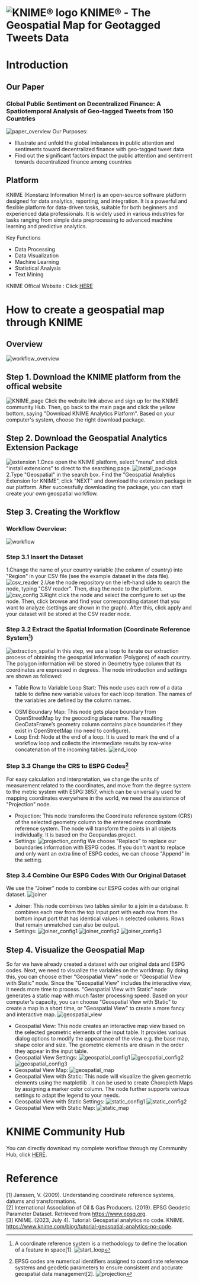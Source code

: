 # ![KNIME® logo](https://www.knime.com/sites/default/files/knime_logo_github_40x40_4layers.png) KNIME® - The Geospatial Map for Geotagged Tweets Data

# Introduction
## Our Paper
### Global Public Sentiment on Decentralized Finance: A Spatiotemporal Analysis of Geo-tagged Tweets from 150 Countries
![paper_overview](https://github.com/Yifanli1103/Geospatial-Map---KNIME/blob/main/Graphs/paper_overview-2.png)
Our Purposes:
* Illustrate and unfold the global imbalances in public attention and sentiments toward decentralized finance with geo-tagged tweet data
* Find out the significant factors impact the public attention and sentiment towards decentralized finance among countries

## Platform
KNIME (Konstanz Information Miner) is an open-source software platform designed for data analytics, reporting, and integration. It is a powerful and flexible platform for data-driven tasks, suitable for both beginners and experienced data professionals. It is widely used in various industries for tasks ranging from simple data preprocessing to advanced machine learning and predictive analytics.

Key Functions
* Data Processing
* Data Visualization
* Machine Learning
* Statistical Analysis
* Text Mining

KNIME Offical Website : Click [HERE](https://www.knime.com)

# How to create a geospatial map through KNIME

## Overview
![workflow_overview](https://github.com/Yifanli1103/Geospatial-Map---KNIME/blob/main/Graphs/workflow_overview.png)

## Step 1. Download the KNIME platform from the offical website
![KNIME_page](https://github.com/Yifanli1103/Geospatial-Map---KNIME/blob/main/Figures/knime_page.jpg)
Click the website link above and sign up for the KNIME community Hub. Then, go back to the main page and click the yellow bottom, saying "Download KNIME Analytics Platform". Based on your computer's system, choose the right download package. 

## Step 2. Download the Geospatial Analytics Extension Package
![extension](https://github.com/Yifanli1103/Geospatial-Map---KNIME/blob/main/Figures/extension.jpg)
1.Once open the KNIME platform, select "menu" and click "install extensions" to direct to the searching page.
![install_package](https://github.com/Yifanli1103/Geospatial-Map---KNIME/blob/main/Figures/install_package.jpg)
2.Type "Geospatial" in the search box. Find the "Geospatial Analytics Extension for KNIME", click "NEXT" and download the extension package in our platform. After successfully downloading the package, you can start create your own geospatial workflow.

## Step 3. Creating the Workflow
### Workflow Overview:
![workflow](https://github.com/Yifanli1103/Geospatial-Map---KNIME/blob/main/Figures/workflow.jpg)

### Step 3.1 Insert the Dataset
1.Change the name of your country variable (the column of country) into "Region" in your CSV file (see the example dataset in the data file).
![csv_reader](https://github.com/Yifanli1103/Geospatial-Map---KNIME/blob/main/Figures/csv_reader.jpg)
2.Use the node repository on the left-hand side to search the node, typing "CSV reader". Then, drag the node to the platform.
![csv_config](https://github.com/Yifanli1103/Geospatial-Map---KNIME/blob/main/Figures/csv_config.jpg)
3.Right click the node and select the configure to set up the node. Then, click browse and find your corresponding dataset that you want to analyze (settings are shown in the graph). After this, click apply and your dataset will be stored at the CSV reader node.

### Step 3.2 Extract the Spatial Information (Coordinate Reference System[^1])
![extraction_spatial](https://github.com/Yifanli1103/Geospatial-Map---KNIME/blob/main/Figures/extraction_spatial.jpg)
In this step, we use a loop to iterate our extraction process of obtaining the geospatial information (Polygons) of each country. The polygon information will be stored in Geometry type column that its coordinates are expressed in degrees. The node introduction and settings are shown as followed:
* Table Row to Variable Loop Start: This node uses each row of a data table to define new variable values for each loop iteration. The names of the variables are defined by the column names.
[^1]: A coordinate reference system is a methodology to define the location of a feature in space[1].
![start_loop](https://github.com/Yifanli1103/Geospatial-Map---KNIME/blob/main/Figures/start_loop.jpg)
* OSM Boundary Map: This node gets place boundary from OpenStreetMap by the geocoding place name. The resulting GeoDataFrame’s geometry column contains place boundaries if they exist in OpenStreetMap (no need to configure).
* Loop End: Node at the end of a loop. It is used to mark the end of a workflow loop and collects the intermediate results by row-wise concatenation of the incoming tables.
![end_loop](https://github.com/Yifanli1103/Geospatial-Map---KNIME/blob/main/Figures/end_loop.jpg)

### Step 3.3 Change the CRS to ESPG Codes[^2]
For easy calculation and interpretation, we change the units of measurement related to the coordinates, and move from the degree system to the metric system with ESPG:3857, which can be universally used for mapping coordinates everywhere in the world, we need the assistance of "Projection" node.
[^2]: EPSG codes are numerical identifiers assigned to coordinate reference systems and geodetic parameters to ensure consistent and accurate geospatial data management[2].
![projection](https://github.com/Yifanli1103/Geospatial-Map---KNIME/blob/main/Figures/projection.jpg)
* Projection: This node transforms the Coordinate reference system (CRS) of the selected geometry column to the entered new coordinate reference system. The node will transform the points in all objects individually. It is based on the Geopandas project.
* Settings:
![projection_config](https://github.com/Yifanli1103/Geospatial-Map---KNIME/blob/main/Figures/projection_config.jpg)
We choose "Replace" to replace our boundaries information with ESPG codes. If you don't want to replace and only want an extra line of ESPG codes, we can choose "Append" in the setting.

### Step 3.4 Combine Our ESPG Codes With Our Original Dataset
We use the "Joiner" node to combine our ESPG codes with our original dataset.
![joiner](https://github.com/Yifanli1103/Geospatial-Map---KNIME/blob/main/Figures/joiner.jpg)
* Joiner: This node combines two tables similar to a join in a database. It combines each row from the top input port with each row from the bottom input port that has identical values in selected columns. Rows that remain unmatched can also be output.
* Settings:
![joiner_config1](https://github.com/Yifanli1103/Geospatial-Map---KNIME/blob/main/Figures/joiner_config1.jpg)
![joiner_config2](https://github.com/Yifanli1103/Geospatial-Map---KNIME/blob/main/Figures/joiner_config2.jpg)
![joiner_config3](https://github.com/Yifanli1103/Geospatial-Map---KNIME/blob/main/Figures/joiner_config3.jpg)

## Step 4. Visualize the Geospatial Map
So far we have already created a dataset with our original data and ESPG codes. Next, we need to visualize the variables on the worldmap. By doing this, you can choose either "Geospatial View" node or "Geospatial View with Static" node. Since the "Geospatial View" includes the interactive view, it needs more time to process. "Geospatial View with Static" node generates a static map with much faster processing speed. Based on your computer's capacity, you can choose "Geospatial View with Static" to create a map in a short time, or "Geospatial View" to create a more fancy and interactive map.
![geospatial_view](https://github.com/Yifanli1103/Geospatial-Map---KNIME/blob/main/Figures/geospatial_view.jpg)
* Geospatial View: This node creates an interactive map view based on the selected geometric elements of the input table. It provides various dialog options to modify the appearance of the view e.g. the base map, shape color and size. The geometric elements are drawn in the order they appear in the input table. 
* Geospatial View Settings:
![geospatial_config1](https://github.com/Yifanli1103/Geospatial-Map---KNIME/blob/main/Figures/geospatial_view_config1.jpg)
![geospatial_config2](https://github.com/Yifanli1103/Geospatial-Map---KNIME/blob/main/Figures/geospatial_config2.jpg)
![geospatial_config3](https://github.com/Yifanli1103/Geospatial-Map---KNIME/blob/main/Figures/geospatial_config3.jpg)
* Geospatial View Map:
![geospatial_map](https://github.com/Yifanli1103/Geospatial-Map---KNIME/blob/main/Figures/geospatial_map.jpg)
* Geospatial View with Static: This node will visualize the given geometric elements using the matplotlib . It can be used to create Choropleth Maps by assigning a marker color column. The node further supports various settings to adapt the legend to your needs.
* Geospatial View with Static Settings:
![static_config1](https://github.com/Yifanli1103/Geospatial-Map---KNIME/blob/main/Figures/static_config1.jpg)
![static_config2](https://github.com/Yifanli1103/Geospatial-Map---KNIME/blob/main/Figures/static_config2.jpg)
* Geospatial View with Static Map:
![static_map](https://github.com/Yifanli1103/Geospatial-Map---KNIME/blob/main/Figures/static_map.jpg)

# KNIME Community Hub
You can directly download my complete workflow through my Community Hub, click [HERE](https://hub.knime.com/-/spaces/-/~IhGFsKkfL8H5jkZE/current-state/). 

# Reference
[1] Janssen, V. (2009). Understanding coordinate reference systems, datums and transformations. <br>
[2] International Association of Oil & Gas Producers. (2019). EPSG Geodetic Parameter Dataset. Retrieved from https://www.epsg.org. <br>
[3] KNIME. (2023, July 4). Tutorial: Geospatial analytics no code. KNIME. https://www.knime.com/blog/tutorial-geospatial-analytics-no-code. <br>
